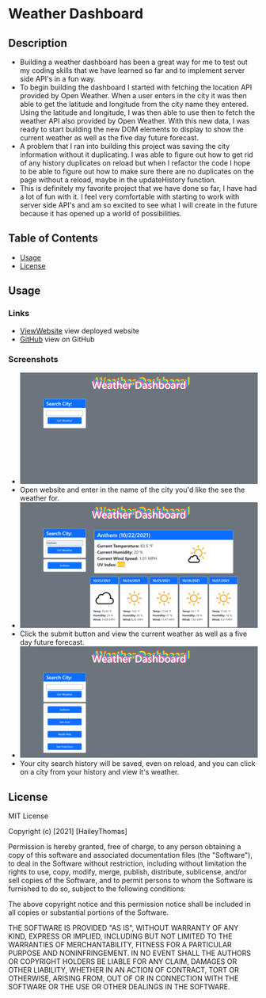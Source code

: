 # Weather Dashboard
## Description
- Building a weather dashboard has been a great way for me to test out my coding skills that we have learned so far and to implement server side API's in a fun way.
- To begin building the dashboard I started with fetching the location API provided by Open Weather. When a user enters in the city it was then able to get the latitude and longitude from the city name they entered. Using the latitude and longitude, I was then able to use then to fetch the weather API also provided by Open Weather. With this new data, I was ready to start building the new DOM elements to display to show the current weather as well as the five day future forecast.
- A problem that I ran into building this project was saving the city information without it duplicating. I was able to figure out how to get rid of any history duplicates on reload but when I refactor the code I hope to be able to figure out how to make sure there are no duplicates on the page without a reload, maybe in the updateHistory function.
- This is definitely my favorite project that we have done so far, I have had a lot of fun with it. I feel very comfortable with starting to work with server side API's and am so excited to see what I will create in the future because it has opened up a world of possibilities.
## Table of Contents
- [Usage](#usage)
- [License](#license)
## Usage
### Links
- [ViewWebsite](https://haileythomas.github.io/weather-dashboard/) view deployed website
- [GitHub](https://github.com/HaileyThomas/weather-dashboard) view on GitHub
### Screenshots
- ![SS1](./assets/images/ss1.png)
- Open website and enter in the name of the city you'd like the see the weather for.
- ![SS2](./assets/images/ss2.png)
- Click the submit button and view the current weather as well as a five day future forecast.
- ![SS3](./assets/images/ss3.png)
- Your city search history will be saved, even on reload, and you can click on a city from your history and view it's weather.

## License
MIT License

Copyright (c) [2021] [HaileyThomas]

Permission is hereby granted, free of charge, to any person obtaining a copy
of this software and associated documentation files (the "Software"), to deal
in the Software without restriction, including without limitation the rights
to use, copy, modify, merge, publish, distribute, sublicense, and/or sell
copies of the Software, and to permit persons to whom the Software is
furnished to do so, subject to the following conditions:

The above copyright notice and this permission notice shall be included in all
copies or substantial portions of the Software.

THE SOFTWARE IS PROVIDED "AS IS", WITHOUT WARRANTY OF ANY KIND, EXPRESS OR
IMPLIED, INCLUDING BUT NOT LIMITED TO THE WARRANTIES OF MERCHANTABILITY,
FITNESS FOR A PARTICULAR PURPOSE AND NONINFRINGEMENT. IN NO EVENT SHALL THE
AUTHORS OR COPYRIGHT HOLDERS BE LIABLE FOR ANY CLAIM, DAMAGES OR OTHER
LIABILITY, WHETHER IN AN ACTION OF CONTRACT, TORT OR OTHERWISE, ARISING FROM,
OUT OF OR IN CONNECTION WITH THE SOFTWARE OR THE USE OR OTHER DEALINGS IN THE
SOFTWARE.